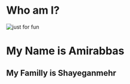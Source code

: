 # Who am I?

<img alian="center" src="https://github.com/Amirabbas2023SHayeganmehr/Amirabbas2023SHayeganmehr/assets/148581528/e0aa80b2-8aea-45ec-be46-efcdc2bd324e" alt="just for fun">

<h1>My Name is Amirabbas</h1>
<h2>My Familly is Shayeganmehr</h2>











